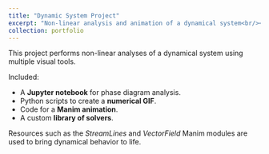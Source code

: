 ```yaml
---
title: "Dynamic System Project"
excerpt: "Non-linear analysis and animation of a dynamical system<br/><img src='https://github.com/Jac-Zac/Dynamic_System_Project/blob/master/.assets/numerical_showcase.gif?raw=true' width='600'>"
collection: portfolio
---
```


This project performs non-linear analyses of a dynamical system using multiple visual tools.

Included:

- A **Jupyter notebook** for phase diagram analysis.
- Python scripts to create a **numerical GIF**.
- Code for a **Manim animation**.
- A custom **library of solvers**.

Resources such as the _StreamLines_ and _VectorField_ Manim modules are used to bring dynamical behavior to life.
